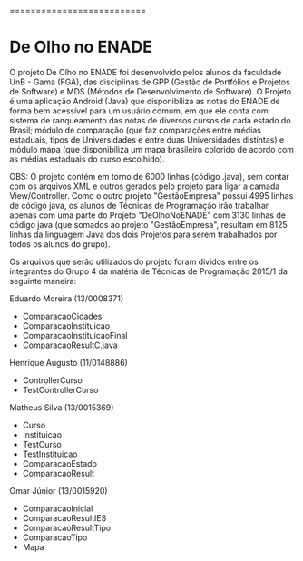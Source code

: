 ﻿==========================
<h1>De Olho no ENADE</h1>

<p>O projeto De Olho no ENADE foi desenvolvido pelos alunos da faculdade UnB - Gama (FGA), das disciplinas de GPP (Gestão de Portfólios e Projetos de Software) e MDS (Métodos de Desenvolvimento de Software). O Projeto é uma aplicação Android (Java) que disponibiliza as notas do ENADE de forma bem acessível para um usuário comum, em que ele conta com: sistema de ranqueamento das notas de diversos cursos de cada estado do Brasil; módulo de comparação (que faz comparações entre médias estaduais, tipos de Universidades e entre duas Universidades distintas) e módulo mapa (que disponibiliza um mapa brasileiro colorido de acordo com as médias estaduais do curso escolhido).</p>

<p> OBS: O projeto contém em torno de 6000 linhas (código .java), sem contar com os arquivos XML e outros gerados pelo projeto para ligar a camada View/Controller. Como o outro projeto "GestãoEmpresa" possui 4995 linhas de código java, os alunos de Técnicas de Programação irão trabalhar apenas com uma parte do Projeto "DeOlhoNoENADE" com 3130 linhas de código java (que somados ao projeto "GestãoEmpresa", resultam em 8125 linhas da linguagem Java dos dois Projetos para serem trabalhados por todos os alunos do grupo).</p>

Os arquivos que serão utilizados do projeto foram dividos entre os integrantes do Grupo 4 da matéria de Técnicas de Programação 2015/1 da seguinte maneira:

Eduardo Moreira (13/0008371)
- ComparacaoCidades
- ComparacaoInstituicao
- ComparacaoInstituicaoFinal
- ComparacaoResultC.java

Henrique Augusto (11/0148886)
- ControllerCurso
- TestControllerCurso

Matheus Silva (13/0015369)
- Curso
- Instituicao
- TestCurso
- TestInstituicao
- ComparacaoEstado
- ComparacaoResult

Omar Júnior (13/0015920)
- ComparacaoInicial
- ComparacaoResultIES
- ComparacaoResultTipo
- ComparacaoTipo
- Mapa